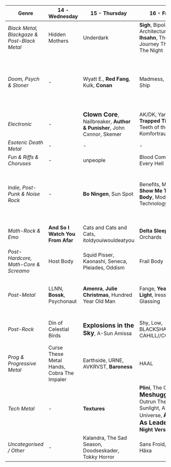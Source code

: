 |Genre|14 - Wednesday|15 - Thursday|16 - Friday|17 - Saturday|
|---|---|---|---|---|
|_Black Metal, Blackgaze & Post-Black Metal_|Hidden Mothers|Underdark|<span style="font-size: medium; font-weight: bold;">Sigh</span>, Bipolar Architecture, <span style="font-size: medium; font-weight: bold;">Ihsahn</span>, The Sun's Journey Through The Night|<span style="font-size: medium; font-weight: bold;">Hexvessel</span>, Nadir|
|_Doom, Psych & Stoner_|-|Wyatt E., <span style="font-size: medium; font-weight: bold;">Red Fang</span>, Kulk, <span style="font-size: medium; font-weight: bold;">Conan</span>|Madmess, Yomi Ship|Iskandr, <span style="font-size: medium; font-weight: bold;">Slift</span>, Sunnata, Codex Serafini, <span style="font-size: larger; font-weight: bold;">Electric Wizard</span>, WuW|
|_Electronic_|-|<span style="font-size: larger; font-weight: bold;">Clown Core</span>, Nailbreaker, <span style="font-size: medium; font-weight: bold;">Author & Punisher</span>, John Cxnnor, Skemer|AK/DK, Yard, <span style="font-size: medium; font-weight: bold;">Three Trapped Tigers</span>, Teeth of the Sea, Komfortrauschen|<span style="font-size: medium; font-weight: bold;">Scaler</span>, Gallops, Colossal Squid|
|_Esoteric Death Metal_|-|-|-|<span style="font-size: medium; font-weight: bold;">Imperial Triumphant</span>|
|_Fun & Riffs & Choruses_|-|unpeople|Blood Command, Every Hell|-|
|_Indie, Post-Punk & Noise Rock_|-|<span style="font-size: medium; font-weight: bold;">Bo Ningen</span>, Sun Spot|Benefits, Maruja, <span style="font-size: medium; font-weight: bold;">Show Me The Body</span>, Modern Technology|<span style="font-size: medium; font-weight: bold;">KEN Mode</span>, Peach, MSPAINT, The Psychotic Monks, Thank, Quade|
|_Math-Rock & Εmo_|<span style="font-size: medium; font-weight: bold;">And So I Watch You From Afar</span>|Cats and Cats and Cats, itoldyouiwouldeatyou|<span style="font-size: medium; font-weight: bold;">Delta Sleep</span>, Orchards|<span style="font-size: medium; font-weight: bold;">And So I Watch You From Afar</span>, <span style="font-size: medium; font-weight: bold;">Brontide</span>|
|_Post-Hardcore, Math-Core & Screamo_|Host Body|Squid Pisser, Kaonashi, Seneca, Pleiades, Oddism|Frail Body|Cassus|
|_Post-Metal_|LLNN, <span style="font-size: medium; font-weight: bold;">Bossk</span>, Psychonaut|<span style="font-size: medium; font-weight: bold;">Amenra</span>, <span style="font-size: medium; font-weight: bold;">Julie Christmas</span>, Hundred Year Old Man|Fange, <span style="font-size: medium; font-weight: bold;">Year of No Light</span>, Iress, Glassing|<span style="font-size: medium; font-weight: bold;">Bossk</span>, Briqueville, Love Sex Machine, Torpor, Sâver|
|_Post-Rock_|Din of Celestial Birds|<span style="font-size: larger; font-weight: bold;">Explosions in the Sky</span>, A-Sun Amissa|Shy, Low, BLACKSHAPE, CAHILL//COSTELLO|<span style="font-size: medium; font-weight: bold;">Caspian</span>, <span style="font-size: larger; font-weight: bold;">Mogwai</span>, Silver Moth, Haus Horo|
|_Prog & Progressive Metal_|Curse These Metal Hands, Cobra The Impaler|Earthside, URNE, AVKRVST, <span style="font-size: medium; font-weight: bold;">Baroness</span>|HAAL|Vower, <span style="font-size: medium; font-weight: bold;">Earthtone9</span>, Anta|
|_Tech Metal_|-|<span style="font-size: medium; font-weight: bold;">Textures</span>|<span style="font-size: medium; font-weight: bold;">Plini</span>, The Omnific, <span style="font-size: larger; font-weight: bold;">Meshuggah</span>, Outrun The Sunlight, Asymetric Universe, <span style="font-size: larger; font-weight: bold;">Animals As Leaders</span>, <span style="font-size: medium; font-weight: bold;">Night Verses</span>|Maebe|
|_Uncategorised / Other_|-|Kalandra, The Sad Season, Doodseskader, Tokky Horror|Sans Froid, Zetra, i Häxa|THOT|
